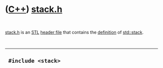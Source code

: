 



 

 

 

 

 

([C++](Cpp.htm)) [stack.h](CppStackH.htm)
=========================================

 

[stack.h](CppStackH.htm) is an [STL](CppStl.htm) [header
file](CppHeaderFile.htm) that contains the
[definition](CppDefinition.htm) of [std::stack](CppStack.htm).

 

  ---------------------
  ` #include <stack>`
  ---------------------

 

 

 

 

 





 



